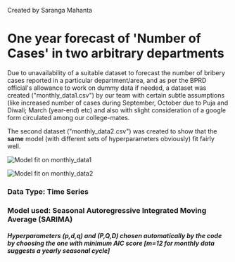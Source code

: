 
Created by Saranga Mahanta

# One year forecast of 'Number of Cases' in two arbitrary departments

Due to unavailability of a suitable dataset to forecast the number of bribery cases reported in a particular department/area, and as per the BPRD official's allowance to work on dummy data if needed, a dataset was created ("monthly_data1.csv") by our team with certain subtle assumptions (like increased number of cases during September, October due to Puja and Diwali; March (year-end) etc) and also with slight consideration of a google form circulated among our college-mates.

The second dataset ("monthly_data2.csv") was created to show that the **same** model (with different sets of hyperparameters obviously) fit fairly well.

![Model fit on monthly_data1](monthly1_modelfit.png)



![Model fit on monthly_data2](monthly2_modelfit.png)

### Data Type: Time Series
### Model used: Seasonal Autoregressive Integrated Moving Average (SARIMA)
##### Hyperparameters (p,d,q) and (P,Q,D) chosen automatically by the code by choosing the one with minimum AIC score [m=12 for monthly data suggests a yearly seasonal cycle]






